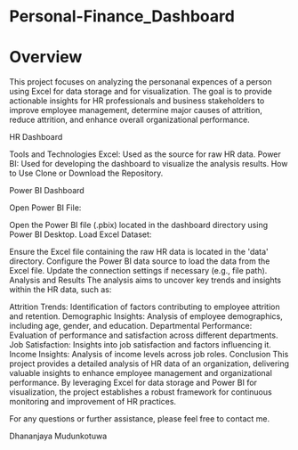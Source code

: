 # Personal-Finance_Dashboard

# Overview
This project focuses on analyzing the personanal expences of a person using Excel for data storage and for visualization. The goal is to provide actionable insights for HR professionals and business stakeholders to improve employee management, determine major causes of attrition, reduce attrition, and enhance overall organizational performance.

HR Dashboard

Tools and Technologies
Excel: Used as the source for raw HR data.
Power BI: Used for developing the dashboard to visualize the analysis results.
How to Use
Clone or Download the Repository.

Power BI Dashboard

Open Power BI File:

Open the Power BI file (.pbix) located in the dashboard directory using Power BI Desktop.
Load Excel Dataset:

Ensure the Excel file containing the raw HR data is located in the 'data' directory.
Configure the Power BI data source to load the data from the Excel file. Update the connection settings if necessary (e.g., file path).
Analysis and Results
The analysis aims to uncover key trends and insights within the HR data, such as:

Attrition Trends: Identification of factors contributing to employee attrition and retention.
Demographic Insights: Analysis of employee demographics, including age, gender, and education.
Departmental Performance: Evaluation of performance and satisfaction across different departments.
Job Satisfaction: Insights into job satisfaction and factors influencing it.
Income Insights: Analysis of income levels across job roles.
Conclusion
This project provides a detailed analysis of HR data of an organization, delivering valuable insights to enhance employee management and organizational performance. By leveraging Excel for data storage and Power BI for visualization, the project establishes a robust framework for continuous monitoring and improvement of HR practices.

For any questions or further assistance, please feel free to contact me.

Dhananjaya Mudunkotuwa
